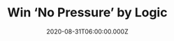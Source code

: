 ---
campaign-uuid: "c-891ee14d-0fbc-48cc-9cb9-50563a094a8c"
type: "Competition"
category: "Music"
date: "2020-08-31T06:00:00.000Z"
end-date: "2020-09-30T23:59:00.000Z"
disable-form: false
is_promoted: false
has_entry_page: true
title: "Win ‘No Pressure’ by Logic"
competition-description: "<p>Grammy-nominated, multi-platinum artist Logic gets back\
  \ to the roots of his craft with the completion of his new album ‘No Pressure’.\
  \ His new album represents a more laid-back and reinvigorated Logic – aka Sir Robert\
  \ Bryson Hall II – unafraid to question societal norms as well as his own self-worth.</p>\n\
  <p>Click below for a chance to win.</p>\n"
hero-header: "Win ‘No Pressure’ by Logic"
terms-confirmation: "N/A"
banner-img: "https://assets.expresslyapp.com/asset-b9bd38c0-35bf-457a-a693-d3bb270a3eda.jpg"
logo-left-href: "aaa.nme.com"
logo-left-image: "https://assets.expresslyapp.com/asset-3903c364-8a67-432d-ba80-26f2676c3e65.jpg"
logo-left-title: "NME AAA"
bg-image-hero: "https://assets.expresslyapp.com/asset-9b41a950-4c26-4380-a67f-1dd76e914bf4.jpg"
bg-image-first: "https://assets.expresslyapp.com/asset-dcd75953-c3de-49d7-b097-3b76a65334aa.jpg"
section1-content: "<p>Grammy-nominated, multi-platinum artist Logic gets back to the\
  \ roots of his craft with the completion of his new album. After six years of major\
  \ career accomplishments, including four #1 albums, 'No Pressure' finds Logic back\
  \ in the studio with renowned producer No I.D., who produced Logic's groundbreaking\
  \ RIAA gold debut album of 2014, 'Under Pressure'. Working again with No I.D., and\
  \ 6IX, 'No Pressure' is the full circle career moment for Logic, making the music\
  \ he loves when he's under 'no pressure'.</p>\n"
entry-title: "Win ‘No Pressure’ by Logic"
entry-content: "<p>Enter the draw to win ‘No Pressure’ by Logic by completing the\
  \ form below before 23:59 on the 31st of September 2020.</p>\n"
has-winner: false
prize-description: "‘No Pressure’ by Logic"
special-conditions: "Multiple entries are allowed up to one every day.\r\n\r\nThis\
  \ competition is also available on: https://club.expressly.io/competitions/logic-no-pressure"
country-restrictions:
- "GB"
---